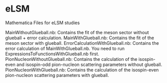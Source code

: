 # eLSM
Mathematica Files for eLSM studies

MainWithoutGlueball.nb: Contains the fit of the meson sector without glueball + error calculation.
MainWithGlueball.nb: Contains the fit of the meson sector with glueball.
ErrorCalculationWithGlueball.nb: Contains the error calculation of MainWithGlueball.nb. You need to run ExpressionsToFunctionsWithGlueball.nb first.
PionNucleonWithoutGlueball.nb: Contains the calculation of the isospin-even and isospin-odd pion-nucleon scattering parameters without glueball.
PionNucleonWithGlueball.nb: Contains the calculation of the isospin-even pion-nucleon scattering parameters with glueball.
